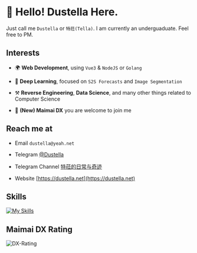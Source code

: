 
# 👋 Hello! Dustella Here.
  
Just call me `Dustella` or `特菈(Tella)`. I am currently an underguaduate. Feel free to PM. 

## Interests 

- 🌍 **Web Development**, using `Vue3` & `NodeJS` or `Golang`

- 🧭 **Deep Learning**, focused on `S2S Forecasts` and `Image Segmentation` 
  
- ⚒️ **Reverse Engineering**, **Data Science**,  and many other things related to Computer Science

- 🎹 **(New) Maimai DX** you are welcome to join me

## Reach me at

- Email `dustella@yeah.net` 

- Telegram [@Dustella](https://t.me/dustella)

- Telegram Channel [特菈的日常与奇迹](https://t.me/dailytella)

- Website [https://dustella.net](https://dustella.net)

  
## Skills

[![My Skills](https://skillicons.dev/icons?i=js,html,css,ts,vue,vite,go,rust,vscode,express,arduino,cloudflare,docker,git,heroku,linux,md,mongodb,mysql,nodejs,docker,ae,cs,flask,gitlab,nuxtjs,sass,vercel,octave,powershell,py,nginx,ps,pr,postgres,redis,sqlite,tailwind,webpack,windicss,wordpress,workers,bash,astro,cpp,dotnet,flask,svg,threejs,tensorflow)](https://skillicons.dev)

## Maimai DX Rating

![DX-Rating](https://dxrating.luoling.moe/api/genImage/Dustella?b)
